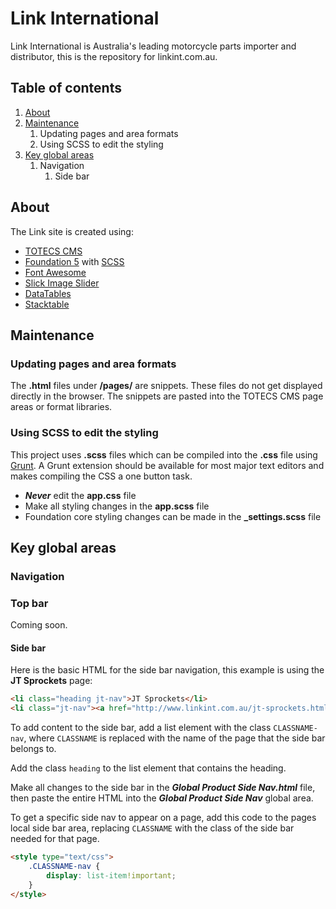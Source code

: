 # Link International
Link International is Australia's leading motorcycle parts importer and distributor, this is the repository for linkint.com.au.

## Table of contents
1. [About](#about)
2. [Maintenance](#maintenance)
	1. Updating pages and area formats
	2. Using SCSS to edit the styling
3. [Key global areas](#areas)
	1. Navigation
		1. Side bar





## About <a name="about"></a>
The Link site is created using:
* [TOTECS CMS](http://www.totecs.com/index_page.html)
* [Foundation 5](http://foundation.zurb.com/sites/docs/v/5.5.3/) with [SCSS](http://sass-lang.com/)
* [Font Awesome](http://fontawesome.io/icons/)
* [Slick Image Slider](http://kenwheeler.github.io/slick/)
* [DataTables](https://datatables.net/)
* [Stacktable](http://johnpolacek.github.io/stacktable.js/)


## Maintenance <a name="maintenance"></a>

### Updating pages and area formats
The **.html** files under **/pages/** are snippets. These files do not get displayed directly in the browser. The snippets are pasted into the TOTECS CMS page areas or format libraries.

### Using SCSS to edit the styling
This project uses **.scss** files which can be compiled into the **.css** file using [Grunt](http://gruntjs.com/getting-started). A Grunt extension should be available for most major text editors and makes compiling the CSS a one button task.

- **_Never_** edit the **app.css** file
- Make all styling changes in the **app.scss** file
- Foundation core styling changes can be made in the **_settings.scss** file

## Key global areas <a name="areas"></a>

### Navigation

### Top bar

Coming soon.

#### Side bar

Here is the basic HTML for the side bar navigation, this example is using the **JT Sprockets** page:

```html
<li class="heading jt-nav">JT Sprockets</li>
<li class="jt-nav"><a href="http://www.linkint.com.au/jt-sprockets.html">About</a></li>
``` 

To add content to the side bar, add a list element with the class ```CLASSNAME-nav```, where ```CLASSNAME``` is replaced with the name of the page that the side bar belongs to.

Add the class ```heading``` to the list element that contains the heading.

Make all changes to the side bar in the **_Global Product Side Nav.html_** file, then paste the entire HTML into the **_Global Product Side Nav_** global area.

To get a specific side nav to appear on a page, add this code to the pages local side bar area, replacing ```CLASSNAME``` with the class of the side bar needed for that page.

```html
<style type="text/css">
	.CLASSNAME-nav {
		display: list-item!important;
	}
</style>
```
